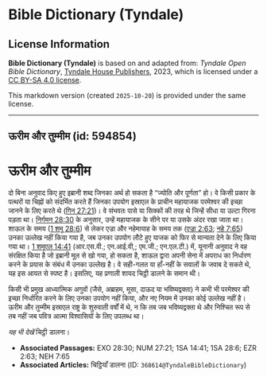 # Bible Dictionary (Tyndale)

## License Information

**Bible Dictionary (Tyndale)** is based on and adapted from: _Tyndale Open Bible Dictionary_, [Tyndale House Publishers](https://tyndaleopenresources.com/), 2023, which is licensed under a [CC BY-SA 4.0 license](https://creativecommons.org/licenses/by-sa/4.0/legalcode.en).

This markdown version (created `2025-10-20`) is provided under the same license.



--------------------------------

## ऊरीम और तुम्मीम (id: 594854)

ऊरीम और तुम्मीम
===============

दो बिना अनुवाद किए हुए इब्रानी शब्द जिनका अर्थ हो सकता है “ज्योति और पूर्णता” हो। वे किसी प्रकार के पत्थरों या चिह्नों को संदर्भित करते हैं जिनका उपयोग इस्राएल के प्राचीन महायाजक परमेश्वर की इच्छा जानने के लिए करते थे ([गिन 27:21](https://ref.ly/Num27:21))। वे संभवतः पासे या सिक्कों की तरह थे जिन्हें सीधा या उल्टा गिरना पड़ता था। [निर्गमन 28:30](https://ref.ly/Exod28:30) के अनुसार, उन्हें महायाजक के सीने पर या उसके अंदर रखा जाता था। शाऊल के समय ([1 शमू 28:6](https://ref.ly/1Sam28:6)) से लेकर एज्रा और नहेमायाह के समय तक ([एज्रा 2:63](https://ref.ly/Ezra2:63); [नहे 7:65](https://ref.ly/Neh7:65)) उनका उल्लेख नहीं किया गया है, जब उनका उपयोग लौटे हुए याजक को फिर से मान्यता देने के लिए किया गया था। [1 शमूएल 14:41](https://ref.ly/1Sam14:41) (आर.एस.वी.; एन.आई.वी,; एम.जी.; एन.एल.टी.) में, यूनानी अनुवाद ने वह संरक्षित किया है जो इब्रानी मूल से खो गया, हो सकता है, शाऊल द्वारा अपनी सेना में अपराध का निर्धारण करने के प्रयास के संबंध में उनका उल्लेख है। वे सही\-गलत या हाँ\-नहीं के सवालों के जवाब दे सकते थे, यह इस आयत से स्पष्ट है। इसलिए, यह प्रणाली शायद चिट्ठी डालने के समान थी।

किसी भी प्रमुख आध्यात्मिक अगुवों (जैसे, अब्राहम, मूसा, दाऊद या भविष्यद्वक्ता) ने कभी भी परमेश्वर की इच्छा निर्धारित करने के लिए उनका उपयोग नहीं किया, और नए नियम में उनका कोई उल्लेख नहीं है। ऊरीम और तुम्मीम इस्राएल राष्ट्र के शुरुवाती वर्षों में थे, न कि तब जब भविष्यद्वक्ता थे और निश्चित रूप से तब नहीं जब पवित्र आत्मा विश्वासियों के लिए उपलब्ध था।

*यह भी देखें* चिट्ठी डालना। 

* **Associated Passages:** EXO 28:30; NUM 27:21; 1SA 14:41; 1SA 28:6; EZR 2:63; NEH 7:65
* **Associated Articles:** चिट्ठियाँ डालना (ID: `368614@TyndaleBibleDictionary`)

